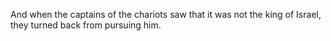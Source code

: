 And when the captains of the chariots saw that it was not the king of Israel, they turned back from pursuing him.
